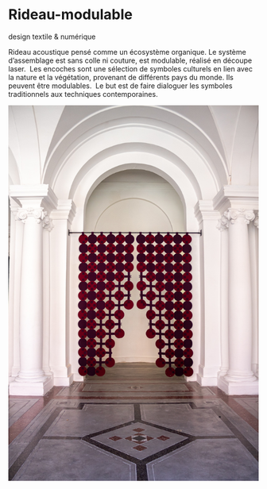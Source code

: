 # Rideau-modulable
design textile & numérique


Rideau acoustique pensé comme un écosystème organique. Le système d’assemblage est sans colle ni couture, est modulable, réalisé en découpe laser. 
Les encoches sont une sélection de symboles culturels en lien avec la nature et la végétation, provenant de différents pays du monde. Ils peuvent être modulables.
 Le but est de faire dialoguer les symboles traditionnels aux techniques contemporaines. 
 
 ![Rideau Cafétéria](https://github.com/isdaT-design/Rideau-modulable/blob/main/photo-lieu.jpg?raw=true "Rideau Cafétéria")
